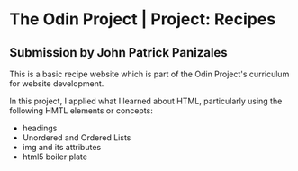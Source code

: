#  The Odin Project | Project: Recipes
## Submission by John Patrick Panizales

This is a basic recipe website which is part of the Odin Project's curriculum for website development.

In this project, I applied what I learned about HTML, particularly using the following HMTL elements or concepts:

* headings
* Unordered and Ordered Lists
* img and its attributes
* html5 boiler plate
